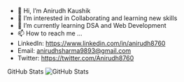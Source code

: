 - 👋 Hi, I’m Anirudh Kaushik
- 👀 I’m interested in Collaborating and learning new skills
- 🌱 I’m currently learning DSA and Web Development
- 📫 How to reach me ...
- LinkedIn: https://www.linkedin.com/in/anirudh8760
- Email: anirudhsharma9893@gmail.com
- Twitter: https://twitter.com/Anirudh8760

<!---
Anirudh1705/Anirudh1705 is a ✨ special ✨ repository because its `README.md` (this file) appears on your GitHub profile.
You can click the Preview link to take a look at your changes.
--->
GitHub Stats
<img src="https://github-readme-stats.vercel.app/api?username=Anirudh1705&show_icons=true&theme=radical" alt="GitHub Stats">
